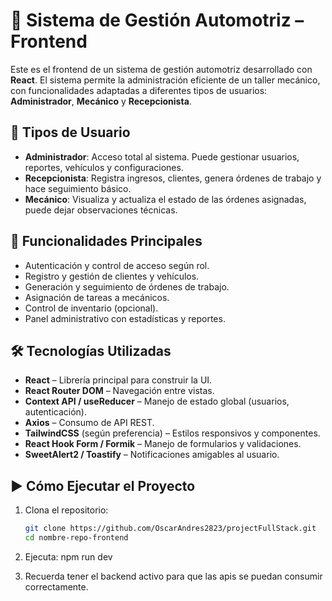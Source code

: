 # 🚗 Sistema de Gestión Automotriz – Frontend

Este es el frontend de un sistema de gestión automotriz desarrollado con **React**. El sistema permite la administración eficiente de un taller mecánico, con funcionalidades adaptadas a diferentes tipos de usuarios: **Administrador**, **Mecánico** y **Recepcionista**.

## 👥 Tipos de Usuario

- **Administrador**: Acceso total al sistema. Puede gestionar usuarios, reportes, vehículos y configuraciones.
- **Recepcionista**: Registra ingresos, clientes, genera órdenes de trabajo y hace seguimiento básico.
- **Mecánico**: Visualiza y actualiza el estado de las órdenes asignadas, puede dejar observaciones técnicas.

## 🧩 Funcionalidades Principales

- Autenticación y control de acceso según rol.
- Registro y gestión de clientes y vehículos.
- Generación y seguimiento de órdenes de trabajo.
- Asignación de tareas a mecánicos.
- Control de inventario (opcional).
- Panel administrativo con estadísticas y reportes.

## 🛠️ Tecnologías Utilizadas

- **React** – Librería principal para construir la UI.
- **React Router DOM** – Navegación entre vistas.
- **Context API / useReducer** – Manejo de estado global (usuarios, autenticación).
- **Axios** – Consumo de API REST.
- **TailwindCSS** (según preferencia) – Estilos responsivos y componentes.
- **React Hook Form / Formik** – Manejo de formularios y validaciones.
- **SweetAlert2 / Toastify** – Notificaciones amigables al usuario.

## ▶️ Cómo Ejecutar el Proyecto

1. Clona el repositorio:

   ```bash
   git clone https://github.com/OscarAndres2823/projectFullStack.git
   cd nombre-repo-frontend

2. Ejecuta:
    npm run dev 

3. Recuerda tener el backend activo para que las apis se puedan consumir correctamente.
